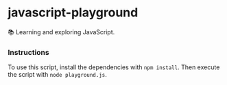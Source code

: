 # javascript-playground

📚 Learning and exploring JavaScript.

### Instructions

To use this script, install the dependencies with `npm install`. Then execute the script with `node playground.js`.
